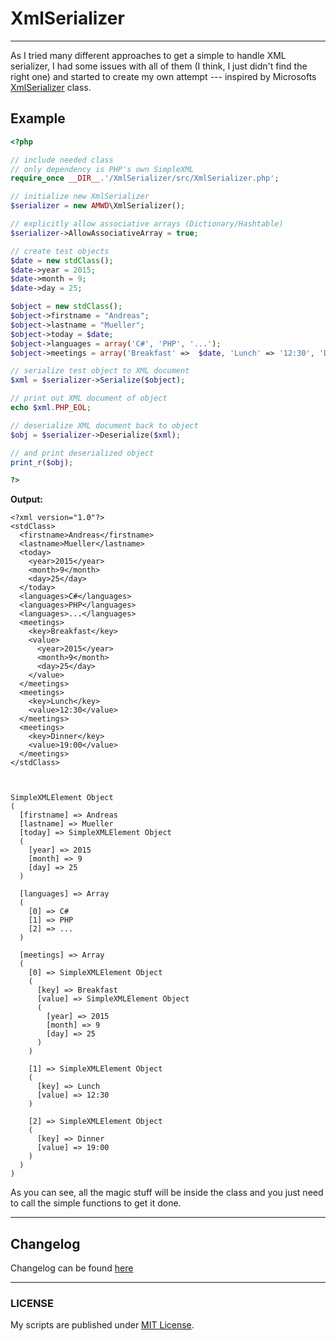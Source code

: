 # XmlSerializer

-----

As I tried many different approaches to get a simple to handle XML serializer, I had some issues with all of them (I think, I just didn't find the right one) and started to create my own attempt --- inspired by Microsofts [XmlSerializer](https://msdn.microsoft.com/en-us/library/system.xml.serialization.xmlserializer.aspx?cs-save-lang=1&cs-lang=csharp) class.

## Example

```php
<?php

// include needed class
// only dependency is PHP's own SimpleXML
require_once __DIR__.'/XmlSerializer/src/XmlSerializer.php';

// initialize new XmlSerializer
$serializer = new AMWD\XmlSerializer();

// explicitly allow associative arrays (Dictionary/Hashtable)
$serializer->AllowAssociativeArray = true;

// create test objects
$date = new stdClass();
$date->year = 2015;
$date->month = 9;
$date->day = 25;

$object = new stdClass();
$object->firstname = "Andreas";
$object->lastname = "Mueller";
$object->today = $date;
$object->languages = array('C#', 'PHP', '...');
$object->meetings = array('Breakfast' =>  $date, 'Lunch' => '12:30', 'Dinner' => '19:00');

// serialize test object to XML document
$xml = $serializer->Serialize($object);

// print out XML document of object
echo $xml.PHP_EOL;

// deserialize XML document back to object
$obj = $serializer->Deserialize($xml);

// and print deserialized object
print_r($obj);

?>

```

__Output:__

```
<?xml version="1.0"?>
<stdClass>
  <firstname>Andreas</firstname>
  <lastname>Mueller</lastname>
  <today>
    <year>2015</year>
    <month>9</month>
    <day>25</day>
  </today>
  <languages>C#</languages>
  <languages>PHP</languages>
  <languages>...</languages>
  <meetings>
    <key>Breakfast</key>
    <value>
      <year>2015</year>
      <month>9</month>
      <day>25</day>
    </value>
  </meetings>
  <meetings>
    <key>Lunch</key>
    <value>12:30</value>
  </meetings>
  <meetings>
    <key>Dinner</key>
    <value>19:00</value>
  </meetings>
</stdClass>



SimpleXMLElement Object
(
  [firstname] => Andreas
  [lastname] => Mueller
  [today] => SimpleXMLElement Object
  (
    [year] => 2015
    [month] => 9
    [day] => 25
  )

  [languages] => Array
  (
    [0] => C#
    [1] => PHP
    [2] => ...
  )

  [meetings] => Array
  (
    [0] => SimpleXMLElement Object
    (
      [key] => Breakfast
      [value] => SimpleXMLElement Object
      (
        [year] => 2015
        [month] => 9
        [day] => 25
      )
    )

    [1] => SimpleXMLElement Object
    (
      [key] => Lunch
      [value] => 12:30
    )

    [2] => SimpleXMLElement Object
    (
      [key] => Dinner
      [value] => 19:00
    )
  )
)
```

As you can see, all the magic stuff will be inside the class and you just need to call the simple functions to get it done.

-----

## Changelog

Changelog can be found [here](CHANGELOG)

-----

### LICENSE
My scripts are published under [MIT License](https://am-wd.de/?p=about#license).
